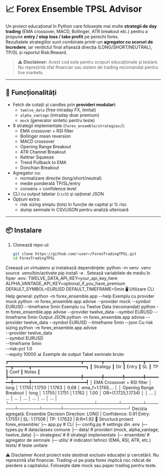 # 📈 Forex Ensemble TPSL Advisor

Un proiect educațional în Python care folosește mai multe **strategii de day trading** (EMA crossover, MACD, Bollinger, ATR breakout etc.) pentru a propune **entry / stop loss / take profit** pe perechi forex.  
Rezultatele strategiilor sunt combinate printr-un **agregator cu scoruri de încredere**, iar verdictul final afișează direcția (LONG/SHORT/NEUTRAL), TP/SL și raportul Risk:Reward.

> ⚠️ **Disclaimer:** Acest cod este pentru scopuri educaționale și testare. Nu reprezintă sfat financiar sau sistem de trading recomandat pentru live markets.

---

## 🚀 Funcționalități
- Fetch de cotații și candles prin **provideri modulari**:
  - `twelve_data` (free intraday FX, limitat)
  - `alpha_vantage` (intraday doar premium)
  - `mock` (generator sintetic pentru teste)
- 8 strategii implementate (`forex_ensemble/strategies/`):
  - EMA crossover + RSI filter
  - Bollinger mean reversion
  - MACD crossover
  - Opening Range Breakout
  - ATR Channel Breakout
  - Keltner Squeeze
  - Trend Pullback to EMA
  - Donchian Breakout
- Agregator cu:
  - normalizare direcție (long/short/neutral)
  - medie ponderată TP/SL/entry
  - consens + confidence level
- CLI cu output tabelar (`rich`) și opțional JSON
- Opțiuni extra:
  - risk sizing simplu (lots) în funcție de capital și % risc
  - dump semnale în CSV/JSON pentru analiză ulterioară

---

## 📦 Instalare

1. Clonează repo-ul:
   ```bash
   git clone https://github.com/<user>/ForexTradingTPSL.git
   cd ForexTradingTPSL
Creează un virtualenv și instalează dependințele:
python -m venv .venv
source .venv/bin/activate
pip install -e .
Setează variabilele de mediu în fișier .env:
TWELVE_DATA_API_KEY=your_api_key_here
ALPHA_VANTAGE_API_KEY=optional_if_you_have_premium
DEFAULT_SYMBOL=EURUSD
DEFAULT_TIMEFRAME=5min
🖥️ Utilizare CLI
Help general:
python -m forex_ensemble.app --help
Exemplu cu provider mock
python -m forex_ensemble.app advise --provider mock --symbol EURUSD --timeframe 5min
Exemplu cu Twelve Data (recomandat)
python -m forex_ensemble.app advise --provider twelve_data --symbol EURUSD --timeframe 5min
Output JSON
python -m forex_ensemble.app advise --provider twelve_data --symbol EURUSD --timeframe 5min --json
Cu risk sizing
python -m forex_ensemble.app advise \
  --provider twelve_data \
  --symbol EURUSD \
  --timeframe 5min \
  --risk-pct 1.0 \
  --equity 10000
📊 Exemple de output
Tabel semnale brute:
┏━━━━━━━━━━━━━━━━━━━━━━━━━━━━┳━━━━━━━┳━━━━━━━┳━━━━━━━┳━━━━━━━┳━━━━━━┳━━━━━━━━━━━━━━━━━━━━━┓
┃ Strategy                   ┃ Dir   ┃ Entry ┃ SL    ┃ TP    ┃ Conf ┃ Notes               ┃
┡━━━━━━━━━━━━━━━━━━━━━━━━━━━━╇━━━━━━━╇━━━━━━━╇━━━━━━━╇━━━━━━━╇━━━━━━╇━━━━━━━━━━━━━━━━━━━━━┩
│ EMA Crossover + RSI filter │ long  │ 1.1755│1.1750 │1.1763 │ 0.68 │ ema_f=1.1749,...    │
│ Opening Range Breakout     │ long  │ 1.1755│1.1751 │1.1762 │ 1.00 │ OR=(1.1725,1.1734)  │
│ ...                        │ ...   │ ...   │ ...   │ ...   │ ...  │ ...                 │
└────────────────────────────┴───────┴───────┴───────┴───────┴──────┴─────────────────────┘
Decizia agregată:
Ensemble Decision
Direction: LONG  |  Confidence: 0.91
Entry: 1.17551 | SL: 1.17508 | TP: 1.17632 | R:R≈1.92
📂 Structură proiect
forex_ensemble/
├─ app.py              # CLI
├─ config.py           # settings din .env
├─ types.py            # dataclasses comune
├─ data/               # provideri (mock, alpha_vantage, twelve_data)
├─ strategies/         # 8 strategii implementate
├─ ensemble/           # agregator de semnale
├─ utils/              # indicatori tehnici (EMA, RSI, ATR, etc.)
tests/                 # teste unitare


⚠️ Disclaimer
Acest proiect este destinat exclusiv educației și cercetării. Nu reprezintă sfat financiar. Trading-ul pe piața forex implică risc ridicat de pierdere a capitalului. Folosește date mock sau paper trading pentru teste.